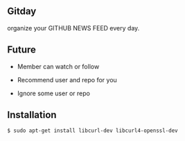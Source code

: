 ## Gitday

organize your GITHUB NEWS FEED every day.

## Future

* Member can watch or follow

* Recommend user and repo for you

* Ignore some user or repo

## Installation

```sh
$ sudo apt-get install libcurl-dev libcurl4-openssl-dev
```
